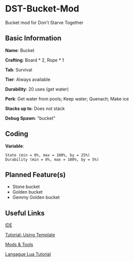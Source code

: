 # DST-Bucket-Mod
Bucket mod for Don't Starve Together

## Basic Information

**Name**: Bucket

**Crafting**:
    Board * 2,
    Rope * 1

**Tab**:
    Survival

**Tier**:
    Always available

**Durability**:
    20 uses (get water)

**Perk**:
    Get water from pools;
    Keep water;
    Quenach;
    Make ice

**Stacks up to**:
    Does not stack
    
**Debug Spawn**:
    "bucket"
    
## Coding

**Variable**: 

    State (min = 0%, max = 100%, by = 25%)
    Durability (min = 0%, max = 100%, by = 5%)

## Planned Feature(s)

* Stone bucket
* Golden bucket
* Gemmy Golden bucket
    
## Useful Links
 
[IDE](https://forums.kleientertainment.com/topic/78739-dsted-the-ide-for-dont-starve-together/)

[Tutorial: Using Template](https://forums.kleientertainment.com/topic/46849-tutorial-using-extended-sample-character-template/)

[Mods & Tools](https://forums.kleientertainment.com/forum/26-dont-starve-mods-and-tools/)

[Langague Lua Tutorial](http://www.runoob.com/lua/lua-tutorial.html)
